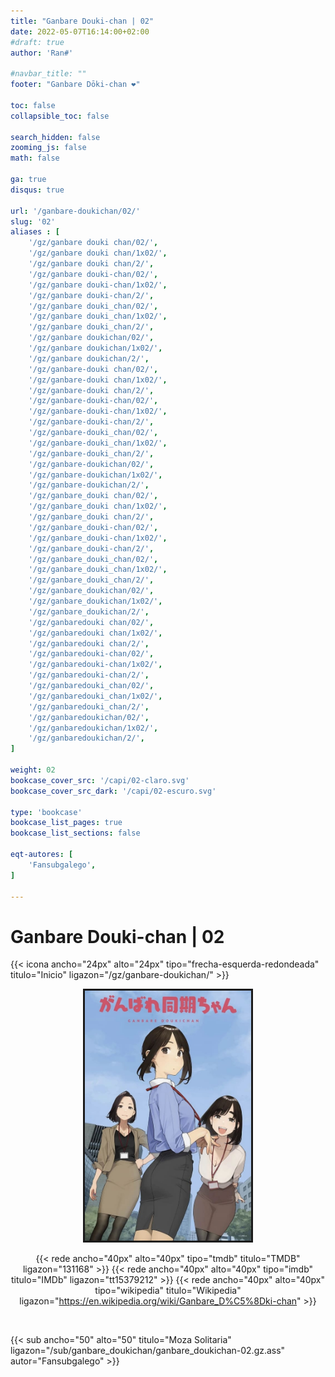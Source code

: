 ```yaml
---
title: "Ganbare Douki-chan | 02"
date: 2022-05-07T16:14:00+02:00
#draft: true
author: 'Ran#'

#navbar_title: ""
footer: "Ganbare Dōki-chan ❤️"

toc: false
collapsible_toc: false

search_hidden: false
zooming_js: false
math: false

ga: true
disqus: true

url: '/ganbare-doukichan/02/'
slug: '02'
aliases : [
    '/gz/ganbare douki chan/02/',
    '/gz/ganbare douki chan/1x02/',
    '/gz/ganbare douki chan/2/',
    '/gz/ganbare douki-chan/02/',
    '/gz/ganbare douki-chan/1x02/',
    '/gz/ganbare douki-chan/2/',
    '/gz/ganbare douki_chan/02/',
    '/gz/ganbare douki_chan/1x02/',
    '/gz/ganbare douki_chan/2/',
    '/gz/ganbare doukichan/02/',
    '/gz/ganbare doukichan/1x02/',
    '/gz/ganbare doukichan/2/',
    '/gz/ganbare-douki chan/02/',
    '/gz/ganbare-douki chan/1x02/',
    '/gz/ganbare-douki chan/2/',
    '/gz/ganbare-douki-chan/02/',
    '/gz/ganbare-douki-chan/1x02/',
    '/gz/ganbare-douki-chan/2/',
    '/gz/ganbare-douki_chan/02/',
    '/gz/ganbare-douki_chan/1x02/',
    '/gz/ganbare-douki_chan/2/',
    '/gz/ganbare-doukichan/02/',
    '/gz/ganbare-doukichan/1x02/',
    '/gz/ganbare-doukichan/2/',
    '/gz/ganbare_douki chan/02/',
    '/gz/ganbare_douki chan/1x02/',
    '/gz/ganbare_douki chan/2/',
    '/gz/ganbare_douki-chan/02/',
    '/gz/ganbare_douki-chan/1x02/',
    '/gz/ganbare_douki-chan/2/',
    '/gz/ganbare_douki_chan/02/',
    '/gz/ganbare_douki_chan/1x02/',
    '/gz/ganbare_douki_chan/2/',
    '/gz/ganbare_doukichan/02/',
    '/gz/ganbare_doukichan/1x02/',
    '/gz/ganbare_doukichan/2/',
    '/gz/ganbaredouki chan/02/',
    '/gz/ganbaredouki chan/1x02/',
    '/gz/ganbaredouki chan/2/',
    '/gz/ganbaredouki-chan/02/',
    '/gz/ganbaredouki-chan/1x02/',
    '/gz/ganbaredouki-chan/2/',
    '/gz/ganbaredouki_chan/02/',
    '/gz/ganbaredouki_chan/1x02/',
    '/gz/ganbaredouki_chan/2/',
    '/gz/ganbaredoukichan/02/',
    '/gz/ganbaredoukichan/1x02/',
    '/gz/ganbaredoukichan/2/',
]

weight: 02
bookcase_cover_src: '/capi/02-claro.svg'
bookcase_cover_src_dark: '/capi/02-escuro.svg'

type: 'bookcase'
bookcase_list_pages: true
bookcase_list_sections: false

eqt-autores: [
    'Fansubgalego',
]

---
```


# Ganbare Douki-chan | 02

{{< icona ancho="24px" alto="24px" tipo="frecha-esquerda-redondeada" titulo="Inicio" ligazon="/gz/ganbare-doukichan/" >}}

<div style="text-align: center">
<img style="border: 3px solid currentColor" height=400 title="Ganbare Douki-chan" alt="Ganbare Douki-chan" src="/portada/ganbare_doukichan.jpg">

{{< rede ancho="40px" alto="40px" tipo="tmdb" titulo="TMDB" ligazon="131168" >}}
{{< rede ancho="40px" alto="40px" tipo="imdb" titulo="IMDb" ligazon="tt15379212" >}}
{{< rede ancho="40px" alto="40px" tipo="wikipedia" titulo="Wikipedia" ligazon="https://en.wikipedia.org/wiki/Ganbare_D%C5%8Dki-chan" >}}
</div>
<br>

{{< sub ancho="50" alto="50" titulo="Moza Solitaria" ligazon="/sub/ganbare_doukichan/ganbare_doukichan-02.gz.ass" autor="Fansubgalego" >}}
